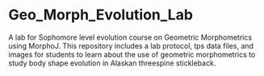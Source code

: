 # Geo_Morph_Evolution_Lab
A lab for Sophomore level evolution course on Geometric Morphometrics using MorphoJ. 
This repository includes a lab protocol, tps data files, and images for students to learn about the use of geometric morphometrics to study body shape evolution in Alaskan threespine stickleback.
